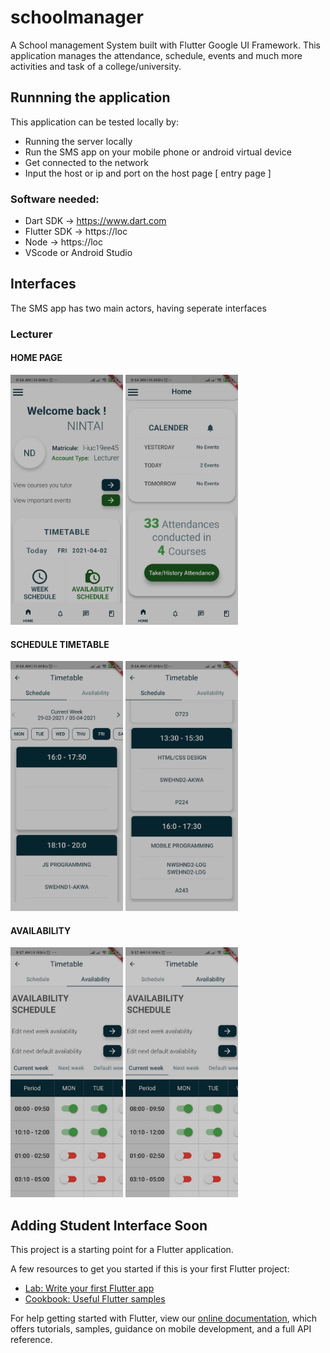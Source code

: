 # schoolmanager

A School management System built with Flutter Google UI Framework.
This application manages the attendance, schedule, events and much more activities and task of a college/university.

## Runnning the application
This application can be tested locally by:
- Running the server locally
- Run the SMS app on your mobile phone or android virtual device
- Get connected to the network
- Input the host or ip and port on the host page [ entry page ]

### Software needed:
- Dart SDK  -> https://www.dart.com
- Flutter SDK -> https://loc
- Node -> https://loc
- VScode or Android Studio

## Interfaces
The SMS app has two main actors, having seperate interfaces

### Lecturer

#### HOME PAGE
<img src=images/home1.jpg width=180 height= 400>  <img src=images/home2.jpg width=180 height= 400>

#### SCHEDULE TIMETABLE
<img src=images/tt1.jpg width=180 height= 400>  <img src=images/tt2.jpg width=180 height= 400>

#### AVAILABILITY
<img src=images/av1.jpg width=180 height= 400>  <img src=images/av1.jpg width=180 height=400>

## Adding Student Interface Soon

This project is a starting point for a Flutter application.

A few resources to get you started if this is your first Flutter project:

- [Lab: Write your first Flutter app](https://flutter.dev/docs/get-started/codelab)
- [Cookbook: Useful Flutter samples](https://flutter.dev/docs/cookbook)

For help getting started with Flutter, view our
[online documentation](https://flutter.dev/docs), which offers tutorials,
samples, guidance on mobile development, and a full API reference.
